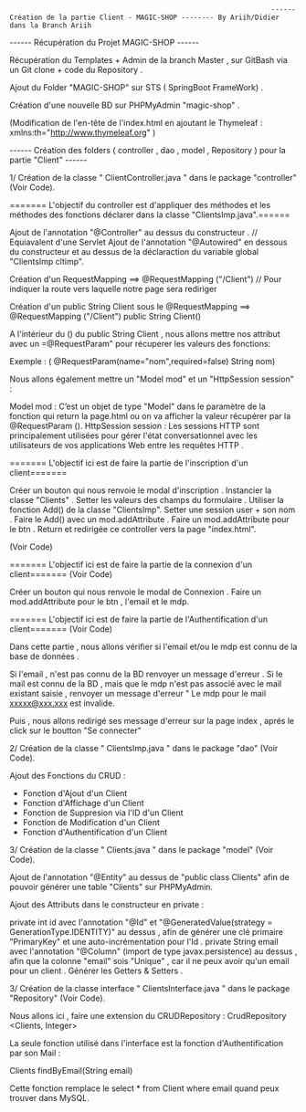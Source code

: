                                                                     ------ Création de la partie Client - MAGIC-SHOP -------- By Ariih/Didier dans la Branch Ariih

------ Récupération du Projet MAGIC-SHOP ------

Récupération du Templates + Admin de la branch Master , sur GitBash via un Git clone + code du Repository . 

Ajout du Folder "MAGIC-SHOP" sur STS ( SpringBoot FrameWork) .

Création d'une nouvelle BD sur PHPMyAdmin "magic-shop" .
  
(Modification de l'en-tête de l'index.html en ajoutant le Thymeleaf : xmlns:th="http://www.thymeleaf.org" ) 





------ Création des folders ( controller , dao , model , Repository ) pour la partie "Client" ------


1/ Création de la classe " ClientController.java " dans le package "controller" (Voir Code).

======= L'objectif du controller est d'appliquer des méthodes et les méthodes des fonctions déclarer dans la classe "ClientsImp.java".====== 

Ajout de l'annotation "@Controller" au dessus du constructeur . // Equiavalent d'une Servlet 
Ajout de l'annotation "@Autowired" en dessous du constructeur et au dessus de la déclaraction du variable global "ClientsImp cltimp".

Création d'un RequestMapping ==> @RequestMapping ("/Client") // Pour indiquer la route vers laquelle notre page sera rediriger

Création d'un public String Client sous le @RequestMapping ==>    @RequestMapping ("/Client")
                                                                   public String Client()

A l'intérieur du () du public String Client , nous allons mettre nos attribut avec un =@RequestParam" pour récuperer les valeurs des fonctions:

Exemple : ( @RequestParam(name="nom",required=false) String nom)

Nous allons également mettre un "Model mod" et un "HttpSession session" :

Model mod : C’est un objet de type "Model" dans le paramètre de la fonction qui return la page.html ou on va afficher la valeur récupérer par la @RequestParam ().
HttpSession session : Les sessions HTTP sont principalement utilisées pour gérer l'état conversationnel avec les utilisateurs de vos applications Web entre les requêtes HTTP .

======= L'objectif ici est de faire la partie de l'inscription d'un client=======

Créer un bouton qui nous renvoie le modal d'inscription .
Instancier la classe "Clients" .
Setter les valeurs des champs du formulaire .
Utiliser la fonction Add() de la classe "ClientsImp".
Setter une session user + son nom .
Faire le Add() avec un mod.addAttribute .
Faire un mod.addAttribute pour le btn .
Return et redirigée ce controller vers la page "index.html".

(Voir Code)

======= L'objectif ici est de faire la partie de la connexion d'un client======= (Voir Code)

Créer un bouton qui nous renvoie le modal de Connexion . 
Faire un mod.addAttribute pour le btn , l'email et le mdp. 


======= L'objectif ici est de faire la partie de l'Authentification d'un client======= (Voir Code)

Dans cette partie , nous allons vérifier si l'email et/ou le mdp est connu de la base de données .

Si l'email , n'est pas connu de la BD renvoyer un message d'erreur .
Si le mail est connu de la BD , mais que le mdp n'est pas associé avec le mail existant saisie , renvoyer un message d'erreur " Le mdp pour le mail xxxxx@xxx.xxx est invalide.

Puis , nous allons redirigé ses message d'erreur sur la page index , aprés le click sur le boutton "Se connecter" 


2/ Création de la classe " ClientsImp.java " dans le package "dao" (Voir Code).

Ajout des Fonctions du CRUD : 

- Fonction d'Ajout d'un Client
- Fonction d'Affichage d'un Client
- Fonction de Suppresion via l'ID d'un Client
- Fonction de Modification d'un Client
- Fonction d'Authentification d'un Client

3/ Création de la classe " Clients.java " dans le package "model" (Voir Code).

Ajout de l'annotation "@Entity" au dessus de "public class Clients" afin de pouvoir générer une table "Clients" sur PHPMyAdmin.

Ajout des Attributs dans le constructeur en private :

private int id avec l'annotation "@Id" et "@GeneratedValue(strategy = GenerationType.IDENTITY)" au dessus , afin de générer une clé primaire "PrimaryKey" et une auto-incrémentation pour l'Id .
private String email avec l'annotation "@Column" (import de type javax.persistence) au dessus , afin que la colonne "email" sois "Unique" , car il ne peux avoir qu'un email pour un client .
Générer les Getters & Setters .

3/ Création de la classe interface " ClientsInterface.java " dans le package "Repository" (Voir Code).

Nous allons ici , faire une extension du CRUDRepository : CrudRepository <Clients, Integer>

La seule fonction utilisé dans l'interface est la fonction d'Authentification par son Mail :

Clients findByEmail(String email)

Cette fonction remplace le select * from Client where email quand peux trouver dans MySQL.

 


    


   




